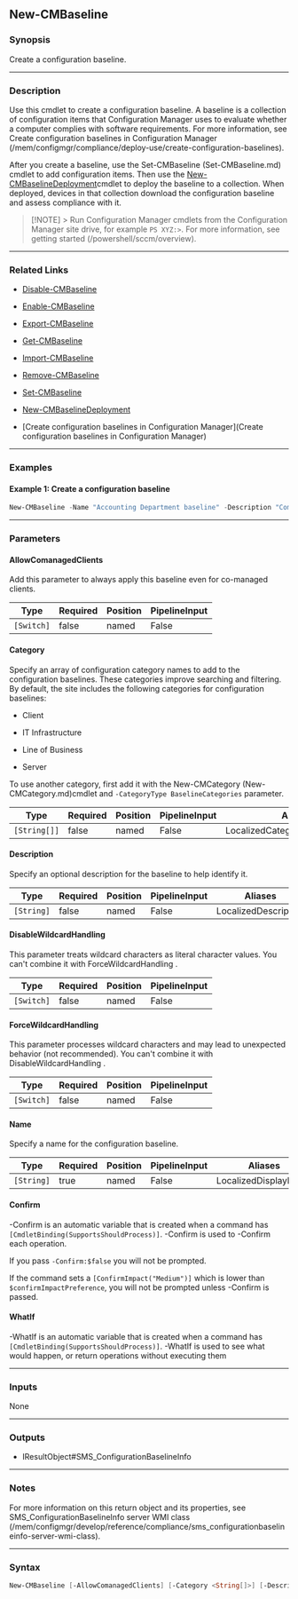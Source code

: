 New-CMBaseline
--------------




### Synopsis
Create a configuration baseline.



---


### Description

Use this cmdlet to create a configuration baseline. A baseline is a collection of configuration items that Configuration Manager uses to evaluate whether a computer complies with software requirements. For more information, see Create configuration baselines in Configuration Manager (/mem/configmgr/compliance/deploy-use/create-configuration-baselines).



After you create a baseline, use the Set-CMBaseline (Set-CMBaseline.md) cmdlet to add configuration items. Then use the [New-CMBaselineDeployment](New-CMBaselineDeployment.md)cmdlet to deploy the baseline to a collection. When deployed, devices in that collection download the configuration baseline and assess compliance with it.



> [!NOTE] > Run Configuration Manager cmdlets from the Configuration Manager site drive, for example `PS XYZ:>`. For more information, see getting started (/powershell/sccm/overview).



---


### Related Links
* [Disable-CMBaseline](Disable-CMBaseline)



* [Enable-CMBaseline](Enable-CMBaseline)



* [Export-CMBaseline](Export-CMBaseline)



* [Get-CMBaseline](Get-CMBaseline)



* [Import-CMBaseline](Import-CMBaseline)



* [Remove-CMBaseline](Remove-CMBaseline)



* [Set-CMBaseline](Set-CMBaseline)



* [New-CMBaselineDeployment](New-CMBaselineDeployment)



* [Create configuration baselines in Configuration Manager](Create configuration baselines in Configuration Manager)





---


### Examples
#### Example 1: Create a configuration baseline
```PowerShell
New-CMBaseline -Name "Accounting Department baseline" -Description "Compliance standards for Accounting computers."
```



---


### Parameters
#### **AllowComanagedClients**

Add this parameter to always apply this baseline even for co-managed clients.






|Type      |Required|Position|PipelineInput|
|----------|--------|--------|-------------|
|`[Switch]`|false   |named   |False        |



#### **Category**

Specify an array of configuration category names to add to the configuration baselines. These categories improve searching and filtering. By default, the site includes the following categories for configuration baselines:


* Client


* IT Infrastructure


* Line of Business


* Server




To use another category, first add it with the New-CMCategory (New-CMCategory.md)cmdlet and `-CategoryType BaselineCategories` parameter.







|Type        |Required|Position|PipelineInput|Aliases                       |
|------------|--------|--------|-------------|------------------------------|
|`[String[]]`|false   |named   |False        |LocalizedCategoryInstanceNames|



#### **Description**

Specify an optional description for the baseline to help identify it.






|Type      |Required|Position|PipelineInput|Aliases             |
|----------|--------|--------|-------------|--------------------|
|`[String]`|false   |named   |False        |LocalizedDescription|



#### **DisableWildcardHandling**

This parameter treats wildcard characters as literal character values. You can't combine it with ForceWildcardHandling .






|Type      |Required|Position|PipelineInput|
|----------|--------|--------|-------------|
|`[Switch]`|false   |named   |False        |



#### **ForceWildcardHandling**

This parameter processes wildcard characters and may lead to unexpected behavior (not recommended). You can't combine it with DisableWildcardHandling .






|Type      |Required|Position|PipelineInput|
|----------|--------|--------|-------------|
|`[Switch]`|false   |named   |False        |



#### **Name**

Specify a name for the configuration baseline.






|Type      |Required|Position|PipelineInput|Aliases             |
|----------|--------|--------|-------------|--------------------|
|`[String]`|true    |named   |False        |LocalizedDisplayName|



#### **Confirm**
-Confirm is an automatic variable that is created when a command has ```[CmdletBinding(SupportsShouldProcess)]```.
-Confirm is used to -Confirm each operation.

If you pass ```-Confirm:$false``` you will not be prompted.


If the command sets a ```[ConfirmImpact("Medium")]``` which is lower than ```$confirmImpactPreference```, you will not be prompted unless -Confirm is passed.

#### **WhatIf**
-WhatIf is an automatic variable that is created when a command has ```[CmdletBinding(SupportsShouldProcess)]```.
-WhatIf is used to see what would happen, or return operations without executing them


---


### Inputs
None





---


### Outputs
* IResultObject#SMS_ConfigurationBaselineInfo






---


### Notes
For more information on this return object and its properties, see SMS_ConfigurationBaselineInfo server WMI class (/mem/configmgr/develop/reference/compliance/sms_configurationbaselineinfo-server-wmi-class).



---


### Syntax
```PowerShell
New-CMBaseline [-AllowComanagedClients] [-Category <String[]>] [-Description <String>] [-DisableWildcardHandling] [-ForceWildcardHandling] -Name <String> [-Confirm] [-WhatIf] [<CommonParameters>]
```
